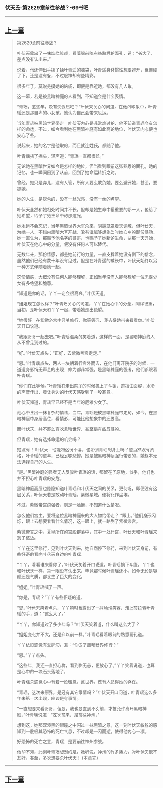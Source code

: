 ### 伏天氏-第2629章前往参战？-69书吧

--------
[上一章](./9b5c81f978f57aaf11689838d6d2b616.md)
--------


>
>
>
>第2629章前往参战？
>
>叶伏天露出了一抹灿烂笑颜，看着眼前略有些熟悉的面孔，道：“长大了，差点没有认出来。”
>
>说着，他还伸出手揉了揉叶青遥的脑袋，叶青遥身体惯性想要避开，但僵硬了下，还是没有躲，不过眼神却有些精彩。
>
>很多年了，莫说是摸她的脑袋，即便是靠近她，都没有几人敢。
>
>这一幕，若是被黑暗神庭的人看到，不知道会是什么表情。
>
>“青瑶，这些年，没有受委屈吧？”叶伏天关心的问道，在他的印象中，叶青瑶还是那自卑的小女孩，她认为自己会带来厄运。
>
>当年青瑶被黑暗世界带走，叶伏天内心是非常难过的，他不知道青瑶会有怎样的命运，不过，如今看到她在黑暗神庭有如此高的地位，叶伏天内心便也安心了些。
>
>说起来，她的名字是他取的，而且就连姓氏，都随了他。
>
>叶青瑶摇了摇头，轻声道：“青瑶一直都很好。”
>
>无论她在黑暗世界如今是怎样的地位，但当看到眼前这张熟悉的面孔，她的记忆，也一瞬间回到了从前，回到了她命运转折之时。
>
>曾经，她只是弃儿，没有人管，所有人要么欺负她，要么避开她，甚至，要抓她。
>
>她的人生，是灰色的，没有一丝光亮，没有一丝的希望。
>
>叶伏天虽然和她相处时间并不长，但却是她生命中最重要的那一人，他给了她希望，给予了她生命中的那道光。
>
>她永远不会忘记，当年黑暗世界大军杀来，阴霾笼罩着天谕城，但叶伏天，为她一人，不惜向黑暗大军开战，没有谁能够想象当时她心中的那份感动，她一直认为，那赐予他名字的哥哥，也赐予了她新的生命，从那一天开始，叶伏天在他心中的分量，便没有任何人可以替代。
>
>无数年来，那份情感，都是她前行的力量，一直支撑着她没有倒下的信念，虽然他们已经有数十年没有见过，但是在叶青遥的成长中，叶伏天始终以另一种方式伴随着她一起。
>
>这份情感，大概没有任何人能够理解，正如当年没有人能够理解一位无辜少女有多绝望和脆弱。
>
>“知道是你的话，丫丫一定会很高兴。”叶伏天道。
>
>“姐姐现在怎么样？”叶青瑶关心的问道，丫丫在她心中的分量，同样很重，当初，是叶伏天和丫丫一起，带着她走出绝望。
>
>“她很好，在紫微帝宫中闭关修行，你等等我，我去将她带来看看你。”叶伏天开口说道。
>
>“我跟哥哥一起去吧。”叶青瑶温柔的笑着道，这样的一面，是黑暗神庭的人从不曾见到过的。
>
>“好。”叶伏天点头：“正好，去紫微帝宫走走。”
>
>“恩。”叶青瑶点头，两人一块朝着行宫外而去，在他们离开院子的时候，一道道身影悄无声息的出现，修为都非常强，是黑暗神庭的强者，他们都跟着叶青瑶。
>
>“你们在此等候。”叶青瑶在走出院子的时候披上了斗篷，遮挡住面容，冰冷的声音传出，竟让身边的叶伏天感受到了一股寒意。
>
>叶伏天知道，青瑶早已经不是当年的厄难少女了。
>
>他心中生出一抹复杂的情绪，当年，青瑶是被黑暗神庭带走的，如今，在黑暗神庭中身居高位，看情形，可能比他想象中的还要高。
>
>而叶伏天，并不那么喜欢黑暗世界，甚至是有些反感的。
>
>但青瑶，她有选择命运的机会吗？
>
>她没有！
>叶伏天，他能将这份不喜，也带到青瑶的身上吗？他当然没有资格，叶青瑶的童年，已经足够悲惨，她是被黑暗神庭强行带走的，她根本无法选择自己的人生。
>
>“是。”黑暗神庭的强者无人反驳叶青瑶的话，都留在了原地，似乎，他们也并不担心叶青瑶的安危。
>
>黑暗神庭高层也隐隐知道叶青瑶和叶伏天之间的关系，更何况，即便没有这层关系，叶伏天若是敢动叶青瑶，紫微星域，便将化作尘埃。
>
>不过，紫微帝宫的强者，则是一脸懵，不知道什么情况。
>
>怎么他们宫主，要将这位黑暗神庭来的大人物给带走？
>“跟上。”他们身形闪烁，跟上去想要看看什么情况，这一跟上，就一路到了紫微帝宫。
>
>紫微帝宫之中，夏皇所在的宫殿群落中，其中一处行宫，叶伏天和叶青瑶来到了这边。
>
>丫丫在这里修行，见到叶伏天到来，她自然停下修行，来到叶伏天身前，有些好奇的看向叶伏天身边的叶青瑶。
>
>“丫丫，看看谁来看你了。”叶伏天笑着开口说道，叶青瑶摘下斗篷，丫丫也和叶伏天一样，第一眼没有认出来，毕竟那时候叶青瑶还小，如今无论是容颜还是气质，都发生了巨大的变化。
>
>“姐姐。”叶青瑶喊了一声。
>
>“你是，青瑶？”丫丫有些怀疑的道。
>
>“恩。”叶伏天笑着点头，丫丫顿时也露出了一抹灿烂笑容，走上前拉着叶青瑶的手，道：“这么大了。”
>
>“丫丫，你知道过了多少年吗？”叶伏天笑着道，什么叫这么大了？
>
>“姐姐变化并不大，还是和以前一样。”叶青瑶看着眼前的熟悉面孔道。
>
>丫丫依旧感觉有些梦幻，道：“你去了黑暗世界修行？”
>
>“恩。”丫丫点头。
>
>“这些年，我还一直担心你，看到你无恙，便放心了。”丫丫笑着说道，也算是心中的一块石头落地了。
>
>叶青瑶只感觉心中有着一股暖意，这世界，还有人记得她的存在。
>
>“青瑶，这次来原界，是还有其它事情吗？”叶伏天开口问道，叶青瑶这么多年来第一次出现，应该是有事情。
>
>“一直想要来看哥哥，但是，我也是直到不久前，才被允许离开黑暗神庭。”叶青瑶说道：“这次前来，是前往神州。”
>
>想到这，她那双漆黑的眼瞳之中闪过一抹黑暗之意，这一刻叶伏天敏锐的感知到一股极其恐怖的死亡气息，不过却是一闪而逝，使得他内心一凛。
>
>好恐怖的死亡之意，青瑶，是要前往神州参战。
>
>他却不知，此刻叶青瑶想到的是，她听说，神州的许多势力，对叶伏天很不友好，甚至，多次想要杀叶伏天！
>(本章完)
>
>

--------
[下一章](./3c71935d23d8037c7325d3cbd66d9020.md)
--------
